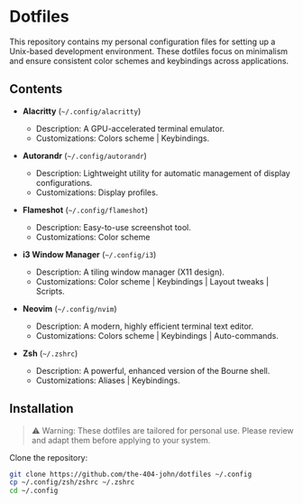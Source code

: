 # Dotfiles
This repository contains my personal configuration files for setting up a Unix-based development environment. These dotfiles focus on minimalism and ensure consistent color schemes and keybindings across applications.

## Contents

- **Alacritty** (`~/.config/alacritty`)
  - Description: A GPU-accelerated terminal emulator.
  - Customizations: Colors scheme | Keybindings.

- **Autorandr** (`~/.config/autorandr`)
  - Description: Lightweight utility for automatic management of display configurations.
  - Customizations: Display profiles.

- **Flameshot** (`~/.config/flameshot`)
  - Description: Easy-to-use screenshot tool.
  - Customizations: Color scheme

- **i3 Window Manager** (`~/.config/i3`)
  - Description: A tiling window manager (X11 design).
  - Customizations: Color scheme | Keybindings | Layout tweaks | Scripts.

- **Neovim** (`~/.config/nvim`)
  - Description: A modern, highly efficient terminal text editor.
  - Customizations: Colors scheme | Keybindings | Auto-commands.

- **Zsh** (`~/.zshrc`)
  - Description: A powerful, enhanced version of the Bourne shell.
  - Customizations: Aliases | Keybindings.

## Installation
> ⚠️ Warning: These dotfiles are tailored for personal use. Please review and adapt them before applying to your system.

Clone the repository:
```bash
git clone https://github.com/the-404-john/dotfiles ~/.config
cp ~/.config/zsh/zshrc ~/.zshrc
cd ~/.config
